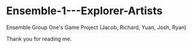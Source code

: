 # Ensemble-1---Explorer-Artists
Ensemble Group One's Game Project (Jacob, Richard, Yuan, Josh, Ryan)

Thank you for reading me.
